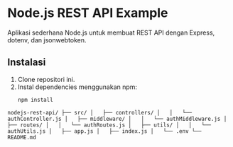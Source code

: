 # Node.js REST API Example

Aplikasi sederhana Node.js untuk membuat REST API dengan Express, dotenv, dan jsonwebtoken.

## Instalasi

1. Clone repositori ini.
2. Instal dependencies menggunakan npm:
   ```bash
   npm install


`
nodejs-rest-api/
├── src/
│   ├── controllers/
│   │   └── authController.js
│   ├── middleware/
│   │   └── authMiddleware.js
│   ├── routes/
│   │   └── authRoutes.js
│   ├── utils/
│   │   └── authUtils.js
│   ├── app.js
│   ├── index.js
│   └── .env
└── README.md
`